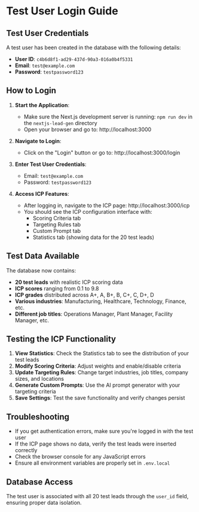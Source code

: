 # Test User Login Guide

## Test User Credentials

A test user has been created in the database with the following details:

- **User ID**: `c4b6d8f1-ad29-437d-90a3-016a0b4f5331`
- **Email**: `test@example.com`
- **Password**: `testpassword123`

## How to Login

1. **Start the Application**:
   - Make sure the Next.js development server is running: `npm run dev` in the `nextjs-lead-gen` directory
   - Open your browser and go to: http://localhost:3000

2. **Navigate to Login**:
   - Click on the "Login" button or go to: http://localhost:3000/login

3. **Enter Test User Credentials**:
   - Email: `test@example.com`
   - Password: `testpassword123`

4. **Access ICP Features**:
   - After logging in, navigate to the ICP page: http://localhost:3000/icp
   - You should see the ICP configuration interface with:
     - Scoring Criteria tab
     - Targeting Rules tab
     - Custom Prompt tab
     - Statistics tab (showing data for the 20 test leads)

## Test Data Available

The database now contains:
- **20 test leads** with realistic ICP scoring data
- **ICP scores** ranging from 0.1 to 9.8
- **ICP grades** distributed across A+, A, B+, B, C+, C, D+, D
- **Various industries**: Manufacturing, Healthcare, Technology, Finance, etc.
- **Different job titles**: Operations Manager, Plant Manager, Facility Manager, etc.

## Testing the ICP Functionality

1. **View Statistics**: Check the Statistics tab to see the distribution of your test leads
2. **Modify Scoring Criteria**: Adjust weights and enable/disable criteria
3. **Update Targeting Rules**: Change target industries, job titles, company sizes, and locations
4. **Generate Custom Prompts**: Use the AI prompt generator with your targeting criteria
5. **Save Settings**: Test the save functionality and verify changes persist

## Troubleshooting

- If you get authentication errors, make sure you're logged in with the test user
- If the ICP page shows no data, verify the test leads were inserted correctly
- Check the browser console for any JavaScript errors
- Ensure all environment variables are properly set in `.env.local`

## Database Access

The test user is associated with all 20 test leads through the `user_id` field, ensuring proper data isolation.